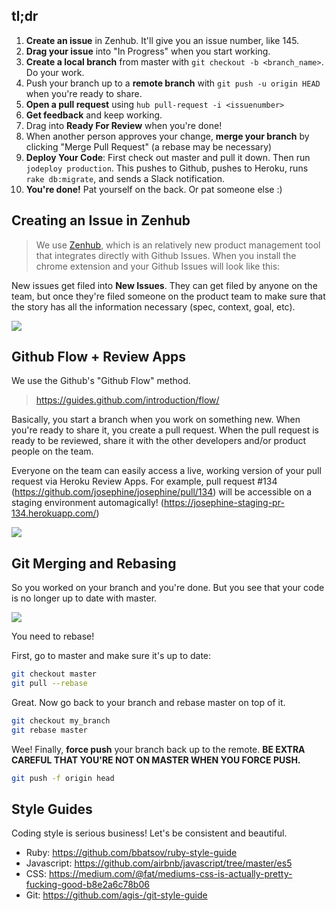 tl;dr
------------
1. **Create an issue** in Zenhub. It'll give you an issue number, like 145.
1. **Drag your issue** into "In Progress" when you start working.
2. **Create a local branch** from master with `git checkout -b <branch_name>`. Do your work.
3. Push your branch up to a **remote branch** with `git push -u origin HEAD` when you're ready to share.
4. **Open a pull request** using `hub pull-request -i <issuenumber>`
5. **Get feedback** and keep working.
6. Drag into **Ready For Review** when you're done!
7. When another person approves your change, **merge your branch** by clicking "Merge Pull Request" (a rebase may be necessary)
8. **Deploy Your Code**: First check out master and pull it down. Then run `jodeploy production`. This pushes to Github, pushes to Heroku, runs `rake db:migrate`, and sends a Slack notification.
9. **You're done!** Pat yourself on the back. Or pat someone else :)

## Creating an Issue in Zenhub

> We use [Zenhub](https://www.zenhub.io/), which is an relatively new product management tool that integrates directly with Github Issues. When you install the chrome extension and your Github Issues will look like this:

New issues get filed into **New Issues**. They can get filed by anyone on the team, but once they're filed someone on the product team to make sure that the story has all the information necessary (spec, context, goal, etc).

![](https://dl.dropboxusercontent.com/spa/gcrmzi51hzw4tnm/r3keprw-.png)

## Github Flow + Review Apps

We use the Github's "Github Flow" method.

> https://guides.github.com/introduction/flow/

Basically, you start a branch when you work on something new. When you're ready to share it, you create a pull request. When the pull request is ready to be reviewed, share it with the other developers and/or product people on the team.

Everyone on the team can easily access a live, working version of your pull request via Heroku Review Apps. For example, pull request #134 (https://github.com/josephine/josephine/pull/134) will be accessible on a staging environment automagically! (https://josephine-staging-pr-134.herokuapp.com/)

![](https://dl.dropboxusercontent.com/spa/gcrmzi51hzw4tnm/049swski.png)

## Git Merging and Rebasing

So you worked on your branch and you're done. But you see that your code is no longer up to date with master.

![](https://photos-1.dropbox.com/t/2/AABWlkMpxZq_E9ZbL_33DnJdE2rI8Zcrpn6tuJGqJprjsQ/12/17893089/png/32x32/1/_/1/2/Screenshot%202016-01-15%2013.21.13.png/EKG7qg0Y8vwGIAIoAg/B8WXSKlpEFGRCfK9qpxqnXklACbCD-IG-zmDNVxx_Ws?size=1280x960&size_mode=3)

You need to rebase!

First, go to master and make sure it's up to date:

```bash
git checkout master
git pull --rebase
```

Great. Now go back to your branch and rebase master on top of it.

```bash
git checkout my_branch
git rebase master
```

Wee! Finally, **force push** your branch back up to the remote. **BE EXTRA CAREFUL THAT YOU'RE NOT ON MASTER WHEN YOU FORCE PUSH.**

```bash
git push -f origin head
```

## Style Guides

Coding style is serious business! Let's be consistent and beautiful.

- Ruby: https://github.com/bbatsov/ruby-style-guide
- Javascript: https://github.com/airbnb/javascript/tree/master/es5
- CSS: https://medium.com/@fat/mediums-css-is-actually-pretty-fucking-good-b8e2a6c78b06
- Git: https://github.com/agis-/git-style-guide
